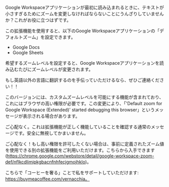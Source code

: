 Google Workspaceアプリケーションが最初に読み込まれるときに、テキストが小さすぎるためにズームを変更しなければならないことにうんざりしていませんか？これがお役に立つはずです。

この拡張機能を使用すると、以下のGoogle Workspaceアプリケーションの「デフォルトズーム」を設定できます。

- Google Docs
- Google Sheets

希望するズームレベルを設定すると、Google Workspaceアプリケーションを読み込むたびにズームレベルが変更されます。

もし英語以外の言語に翻訳するのを手伝っていただけるなら、ぜひご連絡ください！！

このバージョンには、カスタムズームレベルを可能にする機能が含まれており、これにはブラウザの高い権限が必要です。この変更により、「'Default zoom for Google Workspace (Extended)' started debugging this browser」というメッセージが表示される場合があります。

ご心配なく。これは拡張機能が正しく機能していることを確認する通常のメッセージです。安全に無視してかまいません。

ご心配なく！もし高い権限を許可したくない場合は、事前に定義されたズーム値を使用できる別の拡張機能をご利用いただけます。こちらから入手できます (https://chrome.google.com/webstore/detail/google-workspace-zoom-def/nflkcdlimipkgbacnfnhfecjgmojhklo)。

こちらで「コーヒーを奢る」ことで私をサポートしていただけます: https://buymeacoffee.com/vernacchia。
